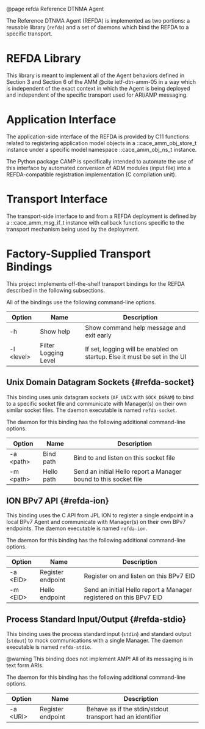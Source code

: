 @page refda Reference DTNMA Agent
<!--
Copyright (c) 2011-2025 The Johns Hopkins University Applied Physics
Laboratory LLC.

This file is part of the Delay-Tolerant Networking Management
Architecture (DTNMA) Tools package.

Licensed under the Apache License, Version 2.0 (the "License");
you may not use this file except in compliance with the License.
You may obtain a copy of the License at
    http://www.apache.org/licenses/LICENSE-2.0
Unless required by applicable law or agreed to in writing, software
distributed under the License is distributed on an "AS IS" BASIS,
WITHOUT WARRANTIES OR CONDITIONS OF ANY KIND, either express or implied.
See the License for the specific language governing permissions and
limitations under the License.
-->

The Reference DTNMA Agent (REFDA) is implemented as two portions: a reusable library (`refda`) and a set of daemons which bind the REFDA to a specific transport.

# REFDA Library

This library is meant to implement all of the Agent behaviors defined in Section 3 and Section 6 of the AMM @cite ietf-dtn-amm-05 in a way which is independent of the exact context in which the Agent is being deployed and independent of the specific transport used for ARI/AMP messaging.

# Application Interface

The application-side interface of the REFDA is provided by C11 functions related to registering application model objects in a ::cace_amm_obj_store_t instance under a specific model namespace ::cace_amm_obj_ns_t instance.

The Python package CAMP is specifically intended to automate the use of this interface by automated conversion of ADM modules (input file) into a REFDA-compatible registration implementation (C compilation unit).

# Transport Interface

The transport-side interface to and from a REFDA deployment is defined by a ::cace_amm_msg_if_t instance with callback functions specific to the transport mechanism being used by the deployment.

# Factory-Supplied Transport Bindings

This project implements off-the-shelf transport bindings for the REFDA described in the following subsections.

All of the bindings use the following command-line options.

 | Option     | Name                     | Description
 |------------|--------------------------|------------
 | -h         | Show help                | Show command help message and exit early
 | -l \<level\> | Filter Logging Level     | If set, logging will be enabled on startup. Else it must be set in the UI

## Unix Domain Datagram Sockets {#refda-socket}

This binding uses unix datagram sockets (`AF_UNIX` with `SOCK_DGRAM`) to bind to a specific socket file and communicate with Manager(s) on their own similar socket files.
The daemon executable is named `refda-socket`.

The daemon for this binding has the following additional command-line options.

 | Option     | Name                     | Description
 |------------|--------------------------|------------
 | -a \<path\>  | Bind path                | Bind to and listen on this socket file
 | -m \<path\>  | Hello path               | Send an initial Hello report a Manager bound to this socket file

## ION BPv7 API {#refda-ion}

This binding uses the C API from JPL ION to register a single endpoint in a local BPv7 Agent and communicate with Manager(s) on their own BPv7 endpoints.
The daemon executable is named `refda-ion`.

The daemon for this binding has the following additional command-line options.

 | Option     | Name                     | Description
 |------------|--------------------------|------------
 | -a \<EID\>   | Register endpoint        | Register on and listen on this BPv7 EID
 | -m \<EID\>   | Hello endpoint           | Send an initial Hello report a Manager registered on this BPv7 EID


## Process Standard Input/Output {#refda-stdio}

This binding uses the process standard input (`stdin`) and standard output (`stdout`) to mock communications with a single Manager.
The daemon executable is named `refda-stdio`.

@warning This binding does not implement AMP! All of its messaging is in text form ARIs.

The daemon for this binding has the following additional command-line options.

 | Option     | Name                     | Description
 |------------|--------------------------|------------
 | -a \<URI\>   | Register endpoint        | Behave as if the stdin/stdout transport had an identifier
